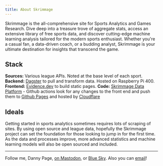 ```yaml
---
title: About Skrimmage
---
```


Skrimmage is the all-comprehensive site for Sports Analytics and Games Research. Dive deep into a treasure trove of aggregate stats, access an extensive library of free sports data, and discover cutting-edge machine learning analysis tailored for the modern sports enthusiast. Whether you're a casual fan, a data-driven coach, or a budding analyst, Skrimmage is your ultimate destination for insights that transcend the game.

## Stack

**Sources:** Various league APIs. Noted at the base level of each sport.
**Backend:** [Dagster](https://dagster.io/) to pull and transform data. Hosted on Raspberry Pi 400.
**Frontend:** [Evidence.dev](https://evidence.dev/) to build static pages. 
**Code:** [Skrimmage Data Platform](https://github.com/Skrimmage/Data-Platform) - Github actions look for any changes to the front end and push them to [Github Pages](https://github.com/Skrimmage/skrimmage.github.io) and hosted by [Cloudflare](https://www.cloudflare.com/)

## Ideals

Getting started in sports analytics sometimes requires lots of scraping of sites. By using open source and league data, hopefully the Skrimmage project can set the foundation for those looking to jump in for the first time. As the data and processes improve, more advanced statistics and machine learning models will also be open sourced and included. 

---

Follow me, Danny Page, [on Mastodon](https://mastodon.skrimmage.com/@danny), or [Blue Sky](https://bsky.app/profile/danny.page). Also you can [email](mailto:danny@skrimmage.com)!